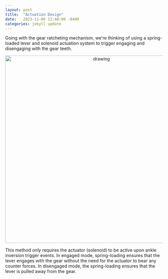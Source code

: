 ```yaml
---
layout: post
title:  "Actuation Design"
date:   2023-11-06 12:48:00 -0400
categories: jekyll update
---
```


Going with the gear ratcheting mechanism, we're thinking of using a spring-loaded lever and solenoid actuation system to trigger engaging and disengaging with the gear teeth.

<p style="text-align: center;">
<img src="{{site.baseurl}}/assets/images/actuation_design_sketch.png" alt="drawing" width="600"/><br>
</p>

This method only requires the actuator (solenoid) to be active upon ankle inversion trigger events. In engaged mode, spring-loading ensures that the lever engages with the gear without the need for the actuator to bear any counter forces. In disengaged mode, the spring-loading ensures that the lever is pulled away from the gear.
